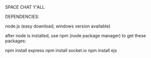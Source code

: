 SPACE CHAT Y'ALL


DEPENDENCIES:

node.js (easy download, windows version available)


after node is installed, use npm (node package manager) to get these packages:

npm install express
npm install socket.io
npm install ejs

